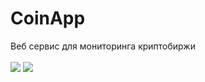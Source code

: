 # CoinApp
Веб сервис для мониторинга криптобиржи
<br><br>
<img src="https://img.shields.io/badge/-FastAPI-3776AB?logo=python&logoColor=white&style=flat">
<img src="https://img.shields.io/badge/-ReactJs-61DAFB?logo=react&logoColor=white&style=flat">

